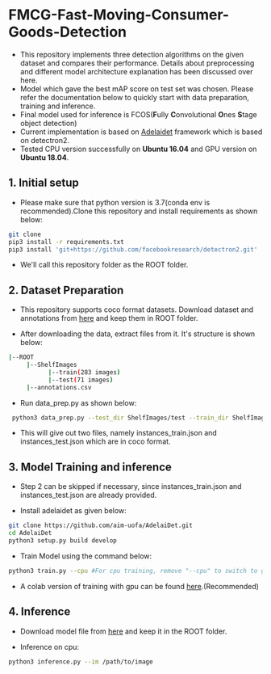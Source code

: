 # FMCG-Fast-Moving-Consumer-Goods-Detection

* This repository implements three detection algorithms on the given dataset and compares their performance. Details about preprocessing and different model architecture explanation has been discussed over here.
* Model which gave the best mAP score on test set was chosen. Please refer the documentation below to quickly start with data preparation, training and inference.
* Final model used for inference is FCOS(**F**ully **C**onvolutional **O**nes **S**tage object detection)
* Current implementation is based on [Adelaidet](https://github.com/aim-uofa/AdelaiDet) framework which is based on detectron2.
* Tested CPU version successfully on **Ubuntu 16.04** and GPU version on **Ubuntu 18.04**.

## 1. Initial setup

* Please make sure that python version is 3.7(conda env is recommended).Clone this repository and install requirements as shown below:
```bash
git clone 
pip3 install -r requirements.txt
pip3 install 'git+https://github.com/facebookresearch/detectron2.git' 
```
* We'll call this repository folder as the ROOT folder.

## 2. Dataset Preparation

* This repository supports coco format datasets. Download dataset and annotations from [here](https://drive.google.com/file/d/1wldHgFHWn5ucErTWCytP2wozZdJWzoIF/view?usp=sharing) and keep them in ROOT folder. 

* After downloading the data, extract files from it. It's structure is shown below:
```bash
|--ROOT
     |--ShelfImages
           |--train(283 images)
           |--test(71 images)
     |--annotations.csv
```

* Run data_prep.py as shown below:

```bash
 python3 data_prep.py --test_dir ShelfImages/test --train_dir ShelfImages/train --csv_file annotations.csv
```
 
 * This will give out two files, namely instances_train.json and instances_test.json which are in coco format.

## 3. Model Training and inference

* Step 2 can be skipped if necessary, since instances_train.json and instances_test.json are already provided.

* Install adelaidet as given below:

```bash
git clone https://github.com/aim-uofa/AdelaiDet.git
cd AdelaiDet
python3 setup.py build develop
```
* Train Model using the command below:

```bash
python3 train.py --cpu #For cpu training, remove "--cpu" to switch to gpu
```
* A colab version of training with gpu can be found [here]().(Recommended)

## 4. Inference

* Download model file from [here](https://drive.google.com/file/d/1-1DDG3GTOjV-kSrAIhVn5e8GU8Ofz-KP/view?usp=sharing) and keep it in the ROOT folder.

* Inference on cpu:

```bash
python3 inference.py --im /path/to/image
```
